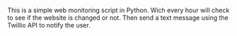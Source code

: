 This is a simple web monitoring script in Python. Wich every hour will check to see if the website is changed or not. Then send a text message using the Twillio API to notify the user.
